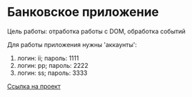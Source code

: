 # Банковское приложение

Цель работы: отработка работы с DOM, обработка событий

Для работы приложения нужны 'аккаунты':

1. логин: ii; пароль: 1111
2. логин: pp; пароль: 2222
3. логин: ss; пароль: 3333

[Ссылка на проект](https://condor-r.github.io/bank-app/)

